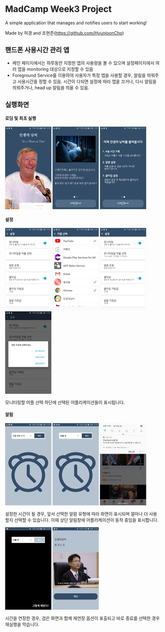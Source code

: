 # MadCamp Week3 Project
A simple application that manages and notifies users to start working!

Made by 허경 and 조현준(https://github.com/HyunjoonCho)

## 핸드폰 사용시간 관리 앱
 - 메인 페이지에서는 하루동안 지정한 앱의 사용량을 볼 수 있으며 설정페이지에서 여러 앱을 monitoring 대상으로 지정할 수 있음
 - Foreground Service를 이용하여 사용자가 특정 앱을 사용할 경우, 알림을 띄워주고 사용시간을 정할 수 있음. 시간이 다되면 설정에 따라 앱을 끄거나, 다시 알림을 띄워주거나, head up 알림을 띄울 수 있음.

## 실행화면  

#### 로딩 및 최초 실행
<p float="left">
  <img src="screenshot/starting.jpg" width="150" />
  <img src="screenshot/description_page_one.jpg" width="150" /> 
  <img src="screenshot/description_page_two.jpg" width="150" />
</p>

#### 설정
<p float="left">
  <img src="screenshot/setting.jpg" width="150" />
  <img src="screenshot/app_selection.jpg" width="150" /> 
  <img src="screenshot/setting_after_app_selection.jpg" width="150" />
  <img src="screenshot/alarm_type.jpg" width="150">
</p>
모니터링할 어플 선택 하단에 선택된 어플리케이션들이 표시됩니다.   

#### 알람
<p float="left">
  <img src="screenshot/alarm_immediately.jpg" width="150" /> 
  <img src="screenshot/alarm_first_thirty_minutes.jpg" width="150" />
  <img src="screenshot/alarm_on_noti.jpg" width="150" />  
</p>
설정한 시간이 될 경우, 앞서 선택한 알람 유형에 따라 화면이 표시되며 얼마나 더 사용할지 선택할 수 있습니다. 이때 상단 알림창에 어플리케이션이 동작 중임을 표시합니다. 
<p float="left">
  <img src="screenshot/alarm_second.jpg" width="150" />
  <img src="screenshot/alarm_no_excuse.jpg" width="150" /> 
</p>
시간을 연장한 경우, 검은 화면과 함께 재연장 옵션이 표출되고 바로 종료를 선택한 경우 재실행을 막습니다.   
